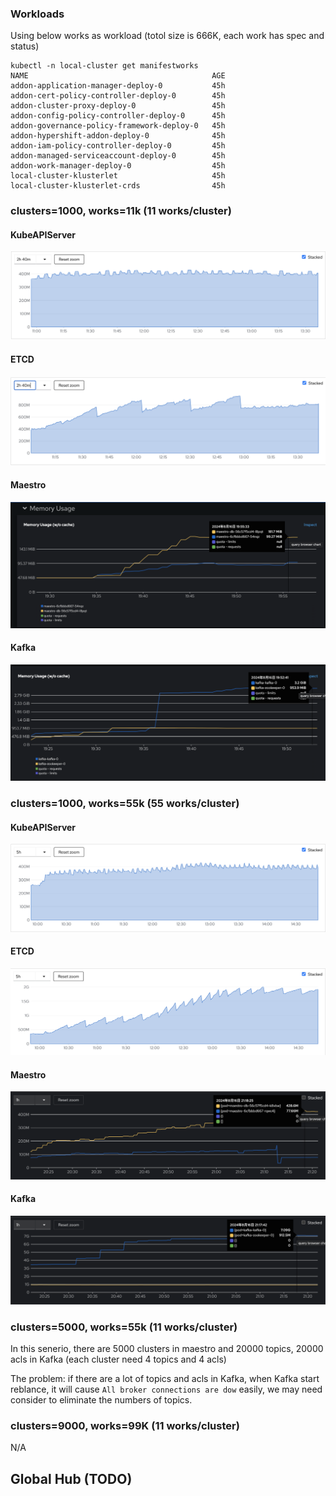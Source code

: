 ### Workloads

Using below works as workload (totol size is 666K, each work has spec and status)

```
kubectl -n local-cluster get manifestworks
NAME                                         AGE
addon-application-manager-deploy-0           45h
addon-cert-policy-controller-deploy-0        45h
addon-cluster-proxy-deploy-0                 45h
addon-config-policy-controller-deploy-0      45h
addon-governance-policy-framework-deploy-0   45h
addon-hypershift-addon-deploy-0              45h
addon-iam-policy-controller-deploy-0         45h
addon-managed-serviceaccount-deploy-0        45h
addon-work-manager-deploy-0                  45h
local-cluster-klusterlet                     45h
local-cluster-klusterlet-crds                45h
```

### clusters=1000, works=11k (11 works/cluster)

#### KubeAPIServer
![apiserver](./result/apiserver-11k-works.png)

#### ETCD
![etcd](./result/etcd-11k-works.png)

#### Maestro
![maestro](./result/maestro-11k-works.png)

#### Kafka
![kafka](./result/kafka-11k-works-with_4k_topics_and_acls.png)

### clusters=1000, works=55k (55 works/cluster)

#### KubeAPIServer
![apiserver](./result/apiserver-55k-works.png)

#### ETCD
![etcd](./result/etcd-55k-works.png)

#### Maestro
![maestro](./result/maestro-55k-works.png)

#### Kafka
![kafka](./result/kafka-55k-works-with_4k_topics_and_acls.png)

### clusters=5000, works=55k (11 works/cluster)

In this senerio, there are 5000 clusters in maestro and 20000 topics, 20000 acls in Kafka (each cluster need 4 topics and 4 acls)

The problem: if there are a lot of topics and acls in Kafka, when Kafka start reblance, it will cause `All broker connections are dow` easily, we may need consider to eliminate the numbers of topics.

### clusters=9000, works=99K (11 works/cluster)
N/A

## Global Hub (TODO)
